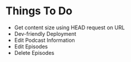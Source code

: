 # Things To Do

- Get content size using HEAD request on URL
- Dev-friendly Deployment
- Edit Podcast Information
- Edit Episodes
- Delete Episodes
